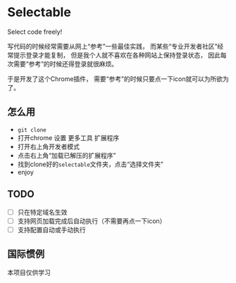 # Selectable

Select code freely!

写代码的时候经常需要从网上“参考”一些最佳实践，
而某些“专业开发者社区”经常提示登录才能复制，
但是我个人就不喜欢在各种网站上保持登录状态，
因此每次需要“参考”的时候还得登录就很麻烦。

于是开发了这个Chrome插件，
需要“参考”的时候只要点一下icon就可以为所欲为了。

## 怎么用

- `git clone`
- 打开chrome 设置 更多工具 扩展程序
- 打开右上角开发者模式
- 点击右上角“加载已解压的扩展程序”
- 找到clone好的`selectable`文件夹，点击“选择文件夹”
- enjoy

## TODO

- [ ] 只在特定域名生效
- [ ] 支持网页加载完成后自动执行（不需要再点一下icon）
- [ ] 支持配置自动或手动执行

## 国际惯例

本项目仅供学习
